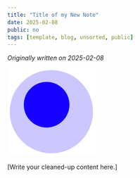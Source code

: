 ```yaml
---
title: "Title of my New Note"
date: 2025-02-08
public: no
tags: [template, blog, unsorted, public]
---
```


*Originally written on 2025-02-08*

![All images go in the _posts/images folder.](images/foam-icon.png)

[Write your cleaned-up content here.]
